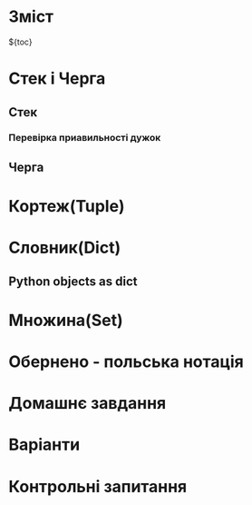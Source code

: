 # Зміст

${toc}

# Стек і Черга

## Стек

### Перевірка приавильності дужок

## Черга

# Кортеж(Tuple)

# Словник(Dict)

## Python objects as dict

# Множина(Set)

# Обернено - польська нотація

# Домашнє завдання

# Варіанти

# Контрольні запитання